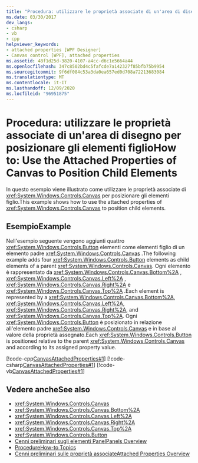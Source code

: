 ```yaml
---
title: "Procedura: utilizzare le proprietà associate di un'area di disegno per posizionare gli elementi figlio"
ms.date: 03/30/2017
dev_langs:
- csharp
- vb
- cpp
helpviewer_keywords:
- attached properties [WPF Designer]
- Canvas control [WPF], attached properties
ms.assetid: 48f1d25d-3820-4107-a4cc-d6c1e5664a44
ms.openlocfilehash: 347c8502bd4c5fafcde7a142327f85bfb75b9954
ms.sourcegitcommit: 9f6df084c53a3da0ea657ed0d708a72213683084
ms.translationtype: MT
ms.contentlocale: it-IT
ms.lasthandoff: 12/09/2020
ms.locfileid: "96951875"
---
```

# <a name="how-to-use-the-attached-properties-of-canvas-to-position-child-elements"></a><span data-ttu-id="fbefe-102">Procedura: utilizzare le proprietà associate di un'area di disegno per posizionare gli elementi figlio</span><span class="sxs-lookup"><span data-stu-id="fbefe-102">How to: Use the Attached Properties of Canvas to Position Child Elements</span></span>
<span data-ttu-id="fbefe-103">In questo esempio viene illustrato come utilizzare le proprietà associate di <xref:System.Windows.Controls.Canvas> per posizionare gli elementi figlio.</span><span class="sxs-lookup"><span data-stu-id="fbefe-103">This example shows how to use the attached properties of <xref:System.Windows.Controls.Canvas> to position child elements.</span></span>  
  
## <a name="example"></a><span data-ttu-id="fbefe-104">Esempio</span><span class="sxs-lookup"><span data-stu-id="fbefe-104">Example</span></span>  
 <span data-ttu-id="fbefe-105">Nell'esempio seguente vengono aggiunti quattro <xref:System.Windows.Controls.Button> elementi come elementi figlio di un elemento padre <xref:System.Windows.Controls.Canvas> .</span><span class="sxs-lookup"><span data-stu-id="fbefe-105">The following example adds four <xref:System.Windows.Controls.Button> elements as child elements of a parent <xref:System.Windows.Controls.Canvas>.</span></span> <span data-ttu-id="fbefe-106">Ogni elemento è rappresentato da <xref:System.Windows.Controls.Canvas.Bottom%2A> , <xref:System.Windows.Controls.Canvas.Left%2A> , <xref:System.Windows.Controls.Canvas.Right%2A> e <xref:System.Windows.Controls.Canvas.Top%2A> .</span><span class="sxs-lookup"><span data-stu-id="fbefe-106">Each element is represented by a <xref:System.Windows.Controls.Canvas.Bottom%2A>, <xref:System.Windows.Controls.Canvas.Left%2A>, <xref:System.Windows.Controls.Canvas.Right%2A>, and <xref:System.Windows.Controls.Canvas.Top%2A>.</span></span>
<span data-ttu-id="fbefe-107">Ogni <xref:System.Windows.Controls.Button> è posizionato in relazione all'elemento padre <xref:System.Windows.Controls.Canvas> e in base al valore della proprietà assegnato.</span><span class="sxs-lookup"><span data-stu-id="fbefe-107">Each <xref:System.Windows.Controls.Button> is positioned relative to the parent <xref:System.Windows.Controls.Canvas> and according to its assigned property value.</span></span>  
  
 [!code-cpp[CanvasAttachedProperties#1](~/samples/snippets/cpp/VS_Snippets_Wpf/CanvasAttachedProperties/CPP/CanvasAttachedProps.cpp#1)]
 [!code-csharp[CanvasAttachedProperties#1](~/samples/snippets/csharp/VS_Snippets_Wpf/CanvasAttachedProperties/CSharp/CanvasAttachedProps.cs#1)]
 [!code-vb[CanvasAttachedProperties#1](~/samples/snippets/visualbasic/VS_Snippets_Wpf/CanvasAttachedProperties/VisualBasic/CanvasAttachedProps.vb#1)]  
  
## <a name="see-also"></a><span data-ttu-id="fbefe-108">Vedere anche</span><span class="sxs-lookup"><span data-stu-id="fbefe-108">See also</span></span>

- <xref:System.Windows.Controls.Canvas>
- <xref:System.Windows.Controls.Canvas.Bottom%2A>
- <xref:System.Windows.Controls.Canvas.Left%2A>
- <xref:System.Windows.Controls.Canvas.Right%2A>
- <xref:System.Windows.Controls.Canvas.Top%2A>
- <xref:System.Windows.Controls.Button>
- [<span data-ttu-id="fbefe-109">Cenni preliminari sugli elementi Panel</span><span class="sxs-lookup"><span data-stu-id="fbefe-109">Panels Overview</span></span>](panels-overview.md)
- [<span data-ttu-id="fbefe-110">Procedure</span><span class="sxs-lookup"><span data-stu-id="fbefe-110">How-to Topics</span></span>](canvas-how-to-topics.md)
- [<span data-ttu-id="fbefe-111">Cenni preliminari sulle proprietà associate</span><span class="sxs-lookup"><span data-stu-id="fbefe-111">Attached Properties Overview</span></span>](../advanced/attached-properties-overview.md)
